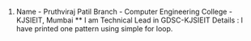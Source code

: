 
1. Name - Pruthviraj Patil
   Branch - Computer Engineering
   College - KJSIEIT, Mumbai 
   ** I am Technical Lead in GDSC-KJSIEIT
   Details : I have printed one pattern using simple for loop.


